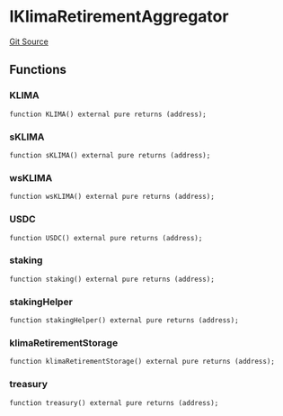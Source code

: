# IKlimaRetirementAggregator
[Git Source](https://github.com/KlimaDAO/klimadao-solidity/blob/d2235caa445c673ffcb1a4a1d8c97c8c3cba5198/src/retirement_v1/interfaces/IKlimaRetirementAggregator.sol)


## Functions
### KLIMA


```solidity
function KLIMA() external pure returns (address);
```

### sKLIMA


```solidity
function sKLIMA() external pure returns (address);
```

### wsKLIMA


```solidity
function wsKLIMA() external pure returns (address);
```

### USDC


```solidity
function USDC() external pure returns (address);
```

### staking


```solidity
function staking() external pure returns (address);
```

### stakingHelper


```solidity
function stakingHelper() external pure returns (address);
```

### klimaRetirementStorage


```solidity
function klimaRetirementStorage() external pure returns (address);
```

### treasury


```solidity
function treasury() external pure returns (address);
```


